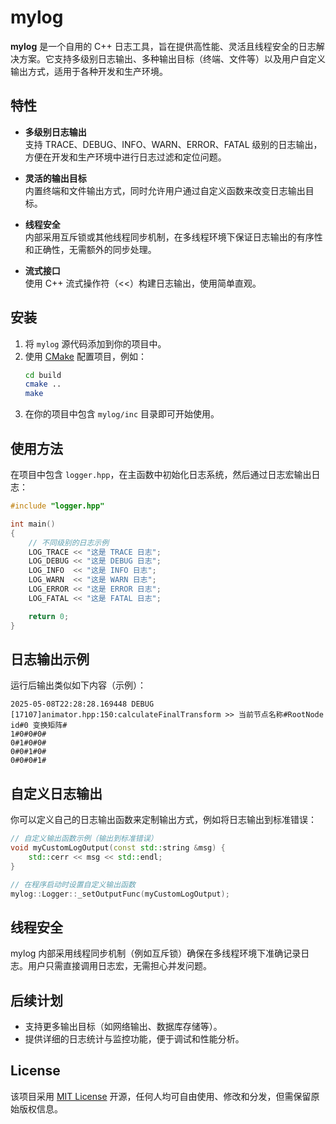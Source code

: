 # mylog

**mylog** 是一个自用的 C++ 日志工具，旨在提供高性能、灵活且线程安全的日志解决方案。它支持多级别日志输出、多种输出目标（终端、文件等）以及用户自定义输出方式，适用于各种开发和生产环境。

## 特性

- **多级别日志输出**  
  支持 TRACE、DEBUG、INFO、WARN、ERROR、FATAL 级别的日志输出，方便在开发和生产环境中进行日志过滤和定位问题。

- **灵活的输出目标**  
  内置终端和文件输出方式，同时允许用户通过自定义函数来改变日志输出目标。

- **线程安全**  
  内部采用互斥锁或其他线程同步机制，在多线程环境下保证日志输出的有序性和正确性，无需额外的同步处理。

- **流式接口**  
  使用 C++ 流式操作符（<<）构建日志输出，使用简单直观。

## 安装

1. 将 `mylog` 源代码添加到你的项目中。
2. 使用 [CMake](./CMakeLists.txt) 配置项目，例如：
    ```bash
    cd build
    cmake ..
    make
    ```
3. 在你的项目中包含 `mylog/inc` 目录即可开始使用。

## 使用方法

在项目中包含 `logger.hpp`，在主函数中初始化日志系统，然后通过日志宏输出日志：

```cpp
#include "logger.hpp"

int main()
{
    // 不同级别的日志示例
    LOG_TRACE << "这是 TRACE 日志";
    LOG_DEBUG << "这是 DEBUG 日志";
    LOG_INFO  << "这是 INFO 日志";
    LOG_WARN  << "这是 WARN 日志";
    LOG_ERROR << "这是 ERROR 日志";
    LOG_FATAL << "这是 FATAL 日志";

    return 0;
}
```

## 日志输出示例

运行后输出类似如下内容（示例）：

```text
2025-05-08T22:28:28.169448 DEBUG [17107]animator.hpp:150:calculateFinalTransform >> 当前节点名称#RootNode id#0 变换矩阵#
1#0#0#0#
0#1#0#0#
0#0#1#0#
0#0#0#1#
```

## 自定义日志输出

你可以定义自己的日志输出函数来定制输出方式，例如将日志输出到标准错误：

```cpp
// 自定义输出函数示例（输出到标准错误）
void myCustomLogOutput(const std::string &msg) {
    std::cerr << msg << std::endl;
}

// 在程序启动时设置自定义输出函数
mylog::Logger::_setOutputFunc(myCustomLogOutput);
```

## 线程安全

mylog 内部采用线程同步机制（例如互斥锁）确保在多线程环境下准确记录日志。用户只需直接调用日志宏，无需担心并发问题。

## 后续计划

- 支持更多输出目标（如网络输出、数据库存储等）。
- 提供详细的日志统计与监控功能，便于调试和性能分析。

## License

该项目采用 [MIT License](./LICENSE) 开源，任何人均可自由使用、修改和分发，但需保留原始版权信息。
